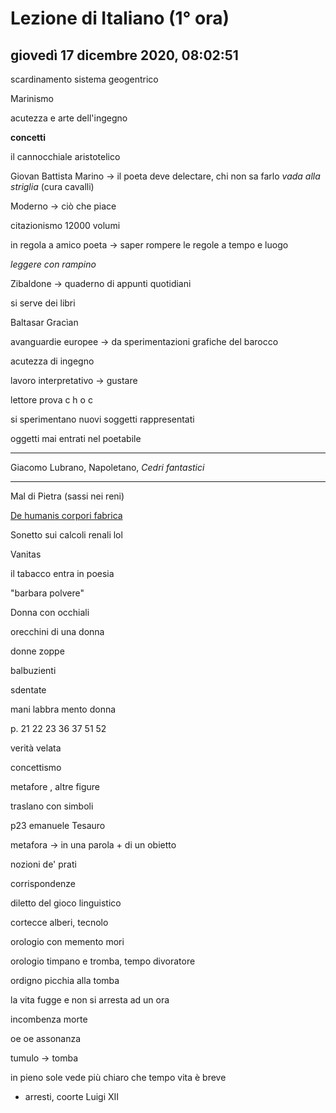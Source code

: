 # Lezione di Italiano (1° ora)

## giovedì 17 dicembre 2020, 08:02:51

scardinamento sistema geogentrico

Marinismo

acutezza e arte dell'ingegno

**concetti**

il cannocchiale aristotelico

Giovan Battista Marino -> il poeta deve delectare, chi non sa farlo *vada alla striglia* (cura cavalli)

Moderno -> ciò che piace

citazionismo   12000 volumi

in regola a amico poeta -> saper rompere le regole a tempo e luogo

*leggere con rampino*

Zibaldone -> quaderno di appunti quotidiani

si serve dei libri

Baltasar Gracìan

avanguardie europee -> da sperimentazioni grafiche del barocco

acutezza di ingegno

lavoro interpretativo -> gustare

lettore prova c h o c

si sperimentano nuovi soggetti rappresentati

oggetti mai entrati nel poetabile

---

Giacomo Lubrano, Napoletano, *Cedri fantastici*

---

Mal di Pietra (sassi nei reni)

<u>De humanis corpori fabrica</u>

Sonetto sui calcoli renali lol





Vanitas



il tabacco entra in poesia

"barbara polvere"



Donna con occhiali

orecchini di una donna

donne zoppe

balbuzienti 

sdentate

mani labbra mento donna



p. 21 22 23 36 37 51 52

verità velata 

concettismo

metafore , altre figure

traslano con simboli



p23 emanuele Tesauro

metafora -> in una parola + di un obietto

nozioni de' prati

corrispondenze

diletto del gioco linguistico

cortecce alberi, tecnolo

orologio con memento mori

orologio timpano e tromba, tempo divoratore

ordigno picchia alla tomba

la vita fugge e non si arresta ad un ora

incombenza morte

oe oe assonanza

tumulo -> tomba

in pieno sole vede più chiaro che tempo vita è breve

+ arresti, coorte Luigi XII